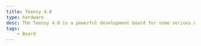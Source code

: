 ```yaml
---
title: Teensy 4.0
type: hardware
desc: The Teensy 4.0 is a powerful development board for some serious number crunching in high performance situations.
tags:
    - Board
---
```

